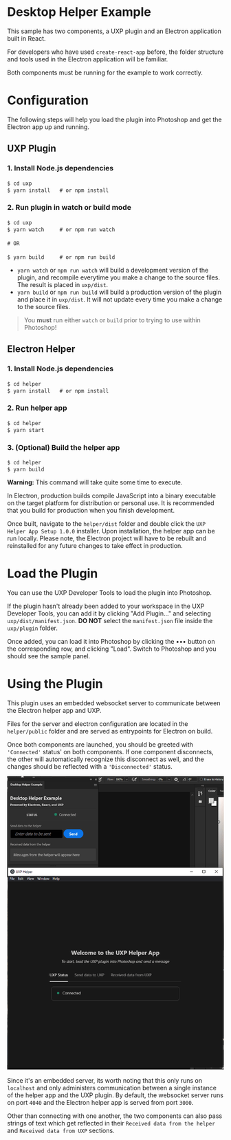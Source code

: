 # Desktop Helper Example

This sample has two components, a UXP plugin and an Electron application built in React.

For developers who have used `create-react-app` before, the folder structure and tools used in the Electron application will be familiar.

Both components must be running for the example to work correctly.

# Configuration

The following steps will help you load the plugin into Photoshop and get the Electron app up and running.

## UXP Plugin

### 1. Install Node.js dependencies

```
$ cd uxp
$ yarn install   # or npm install
```

### 2. Run plugin in watch or build mode

```
$ cd uxp
$ yarn watch     # or npm run watch

# OR

$ yarn build     # or npm run build
```

- `yarn watch` or `npm run watch` will build a development version of the plugin, and recompile everytime you make a change to the source files. The result is placed in `uxp/dist`.
- `yarn build` or `npm run build` will build a production version of the plugin and place it in `uxp/dist`. It will not update every time you make a change to the source files.

> You **must** run either `watch` or `build` prior to trying to use within Photoshop!

## Electron Helper

### 1. Install Node.js dependencies

```
$ cd helper
$ yarn install   # or npm install
```

### 2. Run helper app

```
$ cd helper
$ yarn start
```

### 3. (Optional) Build the helper app

```
$ cd helper
$ yarn build
```

**Warning:** This command will take quite some time to execute.

In Electron, production builds compile JavaScript into a binary executable on the target platform for distribution or personal use. It is recommended that you build for production when you finish development.

Once built, navigate to the `helper/dist` folder and double click the `UXP Helper App Setup 1.0.0` installer. Upon installation, the helper app can be run locally. Please note, the Electron project will have to be rebuilt and reinstalled for any future changes to take effect in production.

# Load the Plugin

You can use the UXP Developer Tools to load the plugin into Photoshop.

If the plugin hasn't already been added to your workspace in the UXP Developer Tools, you can add it by clicking "Add Plugin..." and selecting `uxp/dist/manifest.json`. **DO NOT** select the `manifest.json` file inside the `uxp/plugin` folder.

Once added, you can load it into Photoshop by clicking the ••• button on the corresponding row, and clicking "Load". Switch to Photoshop and you should see the sample panel.

# Using the Plugin

This plugin uses an embedded websocket server to communicate between the Electron helper app and UXP.

Files for the server and electron configuration are located in the `helper/public` folder and are served as entrypoints for Electron on build.

Once both components are launched, you should be greeted with `'Connected'` status' on both components. If one component disconnects, the other will automatically recognize this disconnect as well, and the changes should be reflected with a `'Disconnected'` status.

![Plugin Screenshot](./images/connection.png)

Since it's an embedded server, its worth noting that this only runs on `localhost` and only administers communication between a single instance of the helper app and the UXP plugin. By default, the websocket server runs on port `4040` and the Electron helper app is served from port `3000`.

Other than connecting with one another, the two components can also pass strings of text which get reflected in their `Received data from the helper` and `Received data from UXP` sections.
